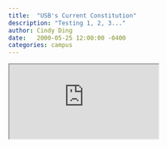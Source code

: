 ```yaml
---
title:  "USB's Current Constitution"
description: "Testing 1, 2, 3..."
author: Cindy Ding
date:   2000-05-25 12:00:00 -0400
categories: campus
---
```


<iframe src="https://docs.google.com/document/d/e/2PACX-1vR7EplsBLlBiPVkq0l3mTJTUvpC3C1RMvreziwIRMB7cu2p6E1Mt4pi260MocCDdnv-rG2Wj5aMHFwX/pub?embedded=true"></iframe>
